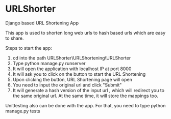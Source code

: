 # URLShorter
Django based URL Shortening App

This app is used to shorten long web urls to hash based urls which are easy to share.

Steps to start the app:

1. cd into the path URLShorter\URLShortening\URLShorter
2. Type python manage.py runserver
3. It will open the application with localhost IP at port 8000
4. It will ask you to click on the button to start the URL Shortening
5. Upon clicking the button, URL Shortening page will open
6. You need to input the original url and click "Submit"
7. It will generate a hash version of the input url , which will redirect you to the same original url. At the same time, it will store the mappings too.


Unittesting also can be done with the app. For that, you need to type python manage.py tests
